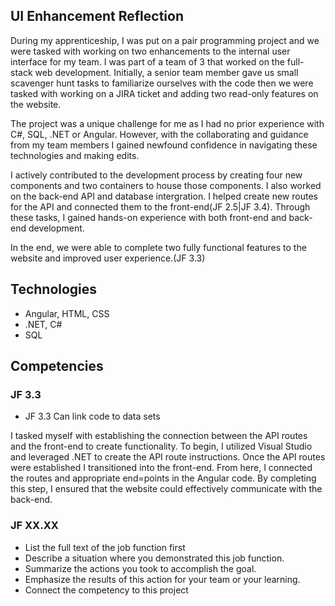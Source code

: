 ## UI Enhancement Reflection

During my apprenticeship, I was put on a pair programming project and we were tasked with working on two enhancements to the internal user interface for my team. I was part of a team of 3 that worked on the full-stack web development. Initially, a senior team member gave us small scavenger hunt tasks to familiarize ourselves with the code then we were tasked with working on a JIRA ticket and adding two read-only features on the website.

The project was a unique challenge for me as I had no prior experience with C#, SQL, .NET or Angular. However, with the collaborating and guidance from my team members I gained newfound confidence in navigating these technologies and making edits. 

I actively contributed to the development process by creating four new components and two containers to house those components. I also worked on the back-end API and database intergration. I helped create new routes for the API and connected them to the front-end(JF 2.5|JF 3.4). Through these tasks, I gained hands-on experience with both front-end and back-end development.

In the end, we were able to complete two fully functional features to the website and improved user experience.(JF 3.3)

## Technologies
- Angular, HTML, CSS
- .NET, C#
- SQL

## Competencies
### JF 3.3
- JF 3.3 Can link code to data sets

I tasked myself with establishing the connection between the API routes and the front-end to create functionality. To begin, I utilized Visual Studio and leveraged .NET to create the API route instructions. Once the API routes were established I transitioned into the front-end. From here, I connected the routes and appropriate end=points in the Angular code. By completing this step, I ensured that the website could effectively communicate with the back-end.

### JF XX.XX
- List the full text of the job function first
- Describe a situation where you demonstrated  this job function.
- Summarize the actions you took to accomplish the goal. 
- Emphasize the results of this action for your team or your learning. 
- Connect the competency to this project
